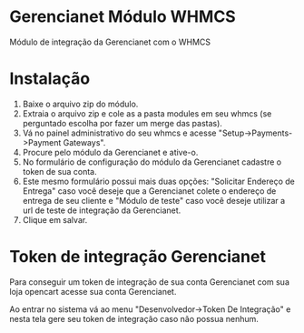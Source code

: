 Gerencianet Módulo WHMCS
===============

Módulo de integração da Gerencianet com o WHMCS




Instalação
===============

1. Baixe o arquivo zip do módulo.
2. Extraia o arquivo zip e cole as a pasta modules em seu whmcs (se perguntado escolha por fazer um merge das pastas).
3. Vá no painel administrativo do seu whmcs e acesse "Setup->Payments->Payment Gateways".
4. Procure pelo módulo da Gerencianet e ative-o.
5. No formulário de configuração do módulo da Gerencianet cadastre o token de sua conta.
6. Este mesmo formulário possui mais duas opções: "Solicitar Endereço de Entrega" caso você deseje que a Gerencianet colete o endereço de entrega de seu cliente e
 "Módulo de teste" caso você deseje utilizar a url de teste de integração da Gerencianet.
7. Clique em salvar.


Token de integração Gerencianet
===============

Para conseguir um token de integração de sua conta Gerencianet com sua loja opencart acesse sua conta Gerencianet.

Ao entrar no sistema vá ao menu "Desenvolvedor->Token De Integração" e nesta tela gere seu token de integração caso não possua nenhum.

